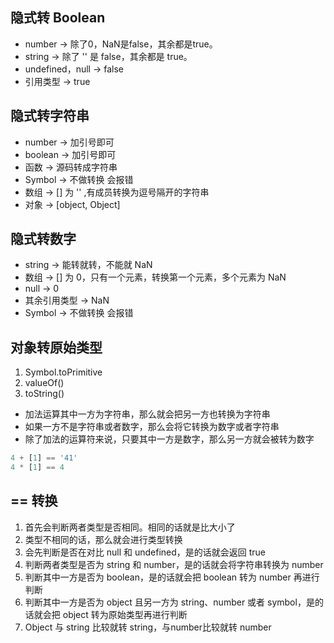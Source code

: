 ## 隐式转 Boolean
- number -> 除了0，NaN是false，其余都是true。
- string -> 除了 '' 是 false，其余都是 true。
- undefined，null -> false
- 引用类型 -> true

## 隐式转字符串
- number -> 加引号即可
- boolean -> 加引号即可 
- 函数 -> 源码转成字符串
- Symbol -> 不做转换 会报错
- 数组 -> [] 为 '' ,有成员转换为逗号隔开的字符串
- 对象 -> [object, Object]

## 隐式转数字
- string -> 能转就转，不能就 NaN
- 数组 -> [] 为 0，只有一个元素，转换第一个元素，多个元素为 NaN
- null -> 0
- 其余引用类型 -> NaN
- Symbol -> 不做转换 会报错

## 对象转原始类型
1. Symbol.toPrimitive
2. valueOf()
3. toString()

- 加法运算其中一方为字符串，那么就会把另一方也转换为字符串
- 如果一方不是字符串或者数字，那么会将它转换为数字或者字符串
- 除了加法的运算符来说，只要其中一方是数字，那么另一方就会被转为数字

```js
4 + [1] == '41'
4 * [1] == 4
```

## == 转换
1. 首先会判断两者类型是否相同。相同的话就是比大小了
2. 类型不相同的话，那么就会进行类型转换
3. 会先判断是否在对比 null 和 undefined，是的话就会返回 true
4. 判断两者类型是否为 string 和 number，是的话就会将字符串转换为 number
5. 判断其中一方是否为 boolean，是的话就会把 boolean 转为 number 再进行判断
6. 判断其中一方是否为 object 且另一方为 string、number 或者 symbol，是的话就会把 object 转为原始类型再进行判断
7. Object 与 string 比较就转 string，与number比较就转 number